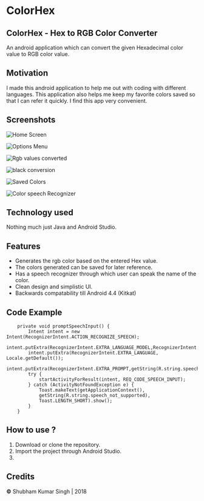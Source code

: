 # ColorHex
## ColorHex - Hex to RGB Color Converter

An android application which can convert the given Hexadecimal color value to RGB color value.

## Motivation
I made this android application to help me out with coding with different languages. This application also helps me keep my favorite colors saved so that I can refer it quickly. I find this app very convenient.

## Screenshots

![Home Screen](https://github.com/Shubham0812/ColorHex/blob/master/assets/screenshots/intro.png)

![Options Menu](https://github.com/Shubham0812/ColorHex/blob/master/assets/screenshots/options.png)

![Rgb values converted](https://github.com/Shubham0812/ColorHex/blob/master/assets/screenshots/blue_conver.png)

![black conversion](https://github.com/Shubham0812/ColorHex/blob/master/assets/screenshots/black_convert.png)

![Saved Colors](https://github.com/Shubham0812/ColorHex/blob/master/assets/screenshots/saved_colors.png)

![Color speech Recognizer](https://github.com/Shubham0812/ColorHex/blob/master/assets/screenshots/color_speaker.png)


## Technology used
 Nothing much just Java and Android Studio.

## Features
- Generates the rgb color based on the entered Hex value.
- The colors generated can be saved for later reference.
- Has a speech recognizer through which user can speak the name of the color. 
- Clean design and simplistic UI.
- Backwards compatability till Android 4.4 (Kitkat)


## Code Example
```
    private void promptSpeechInput() {
        Intent intent = new Intent(RecognizerIntent.ACTION_RECOGNIZE_SPEECH);
        intent.putExtra(RecognizerIntent.EXTRA_LANGUAGE_MODEL,RecognizerIntent.LANGUAGE_MODEL_FREE_FORM);
        intent.putExtra(RecognizerIntent.EXTRA_LANGUAGE, Locale.getDefault());
        intent.putExtra(RecognizerIntent.EXTRA_PROMPT,getString(R.string.speech_prompt));
        try {
            startActivityForResult(intent, REQ_CODE_SPEECH_INPUT);
        } catch (ActivityNotFoundException e) {
			Toast.makeText(getApplicationContext(),
			getString(R.string.speech_not_supported),
			Toast.LENGTH_SHORT).show();
        }
    }
```

## How to use ?
1. Download or clone the repository.
2. Import the project through Android Studio.
3. 

## Credits
**©** Shubham Kumar Singh | 2018